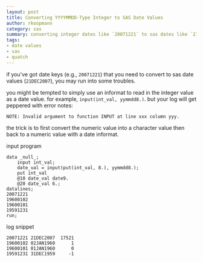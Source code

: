 ```yaml
---
layout: post
title: Converting YYYYMMDD-Type Integer to SAS Date Values
author: rkoopmann
category: sas
summary: converting integer dates like `20071221` to sas dates like `21DEC2007`.
tags:
- date values
- sas
- quatch
---
```


if you've got date keys (e.g., `20071221`) that you need to convert to sas date values (`21DEC2007`), you may run into some troubles.

<!--more-->

you might be tempted to simply use an informat to read in the integer value as a date value. for example, `input(int_val, yymmdd8.)`. but your log will get peppered with error notes:

	NOTE: Invalid argument to function INPUT at line xxx column yyy.

the trick is to first convert the numeric value into a character value then back to a numeric value with a date informat.

input program

    data _null_;
        input int_val;
        date_val = input(put(int_val, 8.), yymmdd8.);
        put int_val
        @10 date_val date9.
        @20 date_val 6.;
    datalines;
    20071221
    19600102
    19600101
    19591231
    run;

log snippet

    20071221 21DEC2007  17521
    19600102 02JAN1960      1
    19600101 01JAN1960      0
    19591231 31DEC1959     -1
